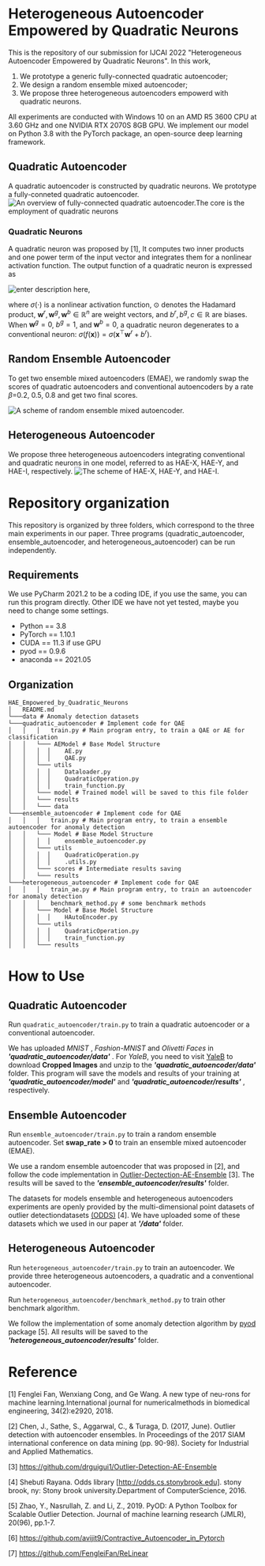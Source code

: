 # Heterogeneous Autoencoder Empowered by Quadratic Neurons
This is the repository of our submission for IJCAI 2022 "Heterogeneous Autoencoder Empowered by Quadratic Neurons". In this work,

1. We prototype a generic  fully-connected quadratic autoencoder;
2. We design a random ensemble mixed autoencoder;
3. We propose three heterogeneous autoencoders empowerd with quadratic neurons.

All experiments are conducted with Windows 10 on an AMD R5 3600 CPU at 3.60 GHz and one NVIDIA RTX 2070S 8GB GPU. We implement our model on Python 3.8 with the PyTorch package, an open-source deep learning framework.  

## Quadratic Autoencoder
A quadratic autoencoder is constructed by quadratic neurons. We prototype a fully-conneted quadratic autoencoder.
![An  overview  of  fully-connected  quadratic  autoencoder.The core is the employment of quadratic neurons](https://raw.githubusercontent.com/ljxstc/image_repository/master/小书匠/1640488416607.png)
### Quadratic Neurons
A quadratic neuron was proposed by [1], It computes two inner products  and  one  power  term  of  the  input  vector  and  integrates them for a nonlinear activation function. The output function of a quadratic neuron is expressed as 

![enter description here](https://raw.githubusercontent.com/ljxstc/image_repository/master/小书匠/1640488416614.png),

where $\sigma(\cdot)$ is a nonlinear activation function, $\odot$ denotes the Hadamard product, $\boldsymbol{w}^r,\boldsymbol{w}^g, \boldsymbol{w}^b\in\mathbb{R}^n$ are weight vectors, and $b^r, b^g, c\in\mathbb{R}$ are biases. When $\boldsymbol{w}^g=0$, $b^g=1$, and $\boldsymbol{w}^b=0$, a quadratic neuron degenerates to a conventional neuron:  $\sigma(f(\boldsymbol{x}))= \sigma(\boldsymbol{x}^\top\boldsymbol{w}^{r}+b^{r})$. 
## Random Ensemble Autoencoder
To get two ensemble mixed autoencoders (EMAE), we randomly swap the scores of quadratic autoencoders and conventional autoencoders by a rate $\beta$=0.2, 0.5, 0.8 and get two final scores.

![A scheme of random ensemble mixed autoencoder.](https://raw.githubusercontent.com/ljxstc/image_repository/master/小书匠/1640274878158.png)


## Heterogeneous Autoencoder
We propose three heterogeneous autoencoders integrating conventional  and  quadratic  neurons  in  one  model,  referred  to  as HAE-X, HAE-Y, and HAE-I, respectively.
![The scheme of HAE-X, HAE-Y, and HAE-I.](https://raw.githubusercontent.com/ljxstc/image_repository/master/小书匠/1640274878159.png)

# Repository organization
This repository is organized by three folders, which correspond to the three main experiments in our paper. Three programs (quadratic_autoencoder, ensemble_autoencoder, and heterogeneous_autoencoder) can be run independently.
## Requirements
We use PyCharm 2021.2 to be a coding IDE, if you use the same, you can run this program directly. Other IDE we have not yet tested, maybe you need to change some settings.
* Python == 3.8
* PyTorch == 1.10.1
* CUDA == 11.3 if use GPU
* pyod == 0.9.6
* anaconda == 2021.05
 
## Organization
```
HAE_Empowered_by_Quadratic_Neurons
│   README.md
└───data # Anomaly detection datasets  
└───quadratic_autoencoder # Implement code for QAE
│   │   │   train.py # Main program entry, to train a QAE or AE for classification
│   │   └─── AEModel # Base Model Structure
│   │	│  │	AE.py
│   │	│  │	QAE.py
│   │   └─── utils
│   │	│  │	Dataloader.py
│   │	│  │	QuadraticOperation.py
│   │	│  │	train_function.py
│   │   └─── model # Trained model will be saved to this file folder
│   │   └─── results 
│   │   └─── data
└───ensemble_autoencoder # Implement code for QAE
│   │   │   train.py # Main program entry, to train a ensemble autoencoder for anomaly detection
│   │   └─── Model # Base Model Structure
│   │	│  │	ensemble_autoencoder.py
│   │   └─── utils
│   │	│  │	QuadraticOperation.py
│   │	│  │	.utils.py
│   │   └─── scores # Intermediate results saving
│   │   └─── results 
└───heterogeneous_autoencoder # Implement code for QAE
│   │   │   train_ae.py # Main program entry, to train an autoencoder for anomaly detection
│   │   │   benchmark_method.py # some benchmark methods
│   │   └─── Model # Base Model Structure
│   │	│  │	HAutoEncoder.py
│   │   └─── utils
│   │	│  │	QuadraticOperation.py
│   │	│  │	train_function.py
│   │   └─── results 
```

# How to Use
## Quadratic Autoencoder
Run  ```quadratic_autoencoder/train.py``` to train a quadratic autoencoder or a conventional autoencoder. 

We has uploaded *MNIST* , *Fashion-MNIST* and *Olivetti Faces* in ***'quadratic_autoencoder/data'*** . For *YaleB*, you need to visit [YaleB](http://vision.ucsd.edu/~leekc/ExtYaleDatabase/ExtYaleB.html) to download **Cropped Images**  and unzip to the ***'quadratic_autoencoder/data'***  folder. This program will save the models and results of your training at ***'quadratic_autoencoder/model'*** and ***'quadratic_autoencoder/results'*** , respectively.
## Ensemble Autoencoder
Run ```ensemble_autoencoder/train.py``` to train a random ensemble autoencoder. Set **swap_rate > 0** to train an ensemble mixed autoencoder (EMAE). 

We use a random ensemble autoencoder that was proposed in [2], and follow the code implementation in [Outlier-Dectection-AE-Ensemble](https://github.com/drguigui1/Outlier-Detection-AE-Ensemble) [3].  The results will be saved to the ***'ensemble_autoencoder/results'*** folder.

The datasets for models ensemble and heterogeneous autoencoders experiments are openly provided by the multi-dimensional point datasets of outlier detectiondatasets [(ODDS)](http://odds.cs.stonybrook.edu/) [4]. We have uploaded some of these datasets which we used in our paper at ***'/data'*** folder.


 
## Heterogeneous Autoencoder
Run ```heterogeneous_autoencoder/train.py``` to train an autoencoder. We provide three heterogeneous autoencoders, a quadratic and a conventional autoencoder. 

 Run ```heterogeneous_autoencoder/benchmark_method.py``` to train other benchmark algorithm.


We follow the implementation of some anomaly detection algorithm by [pyod](https://github.com/yzhao062/pyod) package [5].   All results will be saved to the ***'heterogeneous_autoencoder/results'*** folder.



# Reference
[1] Fenglei Fan, Wenxiang Cong, and Ge Wang.   A new type of neu-rons for machine learning.International journal for numericalmethods in biomedical engineering, 34(2):e2920, 2018.

[2] Chen, J., Sathe, S., Aggarwal, C., & Turaga, D. (2017, June). Outlier detection with autoencoder ensembles. In Proceedings of the 2017 SIAM international conference on data mining (pp. 90-98). Society for Industrial and Applied Mathematics.

[3] https://github.com/drguigui1/Outlier-Detection-AE-Ensemble

[4] Shebuti Rayana.  Odds library [http://odds.cs.stonybrook.edu]. stony brook, ny:  Stony brook university.Department of ComputerScience, 2016.

[5] Zhao, Y., Nasrullah, Z. and Li, Z., 2019. PyOD: A Python Toolbox for Scalable Outlier Detection. Journal of machine learning research (JMLR), 20(96), pp.1-7.

[6] https://github.com/avijit9/Contractive_Autoencoder_in_Pytorch

[7] https://github.com/FengleiFan/ReLinear
